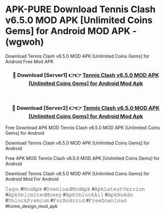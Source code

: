 # APK-PURE Download Tennis Clash v6.5.0 MOD APK [Unlimited Coins Gems] for Android MOD APK - (wgwoh)
Download Tennis Clash v6.5.0 MOD APK [Unlimited Coins Gems] for Android Free Mod APK

<div align="center">
<h3>🔴 Download [Server1] 👉👉 <a href="https://apk-comot.site?title=Tennis_Clash_v6.5.0_MOD_APK_[Unlimited_Coins_Gems]_for_Android">Tennis Clash v6.5.0 MOD APK [Unlimited Coins Gems] for Android Mod Apk</a></h3><br>

<h3>🔴 Download [Server2] 👉👉 <a href="https://apk-comot.site?title=Tennis_Clash_v6.5.0_MOD_APK_[Unlimited_Coins_Gems]_for_Android">Tennis Clash v6.5.0 MOD APK [Unlimited Coins Gems] for Android Mod Apk</a></h3>
</div>


Free Download APK MOD Tennis Clash v6.5.0 MOD APK [Unlimited Coins Gems] for Android

Download Tennis Clash v6.5.0 MOD APK [Unlimited Coins Gems] for Android 

Free APK MOD Tennis Clash v6.5.0 MOD APK [Unlimited Coins Gems] for Android 

Download Tennis Clash v6.5.0 MOD APK [Unlimited Coins Gems] for Android Mod For Android

𝚃𝚊𝚐𝚜: #𝙼𝚘𝚍𝙰𝚙𝚔 #𝙳𝚘𝚠𝚗𝚕𝚘𝚊𝚍𝙼𝚘𝚍𝙰𝚙𝚔 #𝙰𝚙𝚔𝙻𝚊𝚝𝚎𝚜𝚝𝚅𝚎𝚛𝚜𝚒𝚘𝚗 #𝙰𝚙𝚔𝚄𝚗𝚕𝚒𝚖𝚒𝚝𝚎𝚍𝙼𝚘𝚗𝚎𝚢 #𝙰𝚙𝚔𝚄𝚗𝚕𝚘𝚌𝚔𝙰𝚕𝚕 #𝙰𝚙𝚔𝙽𝚘𝙰𝚍𝚜 #𝚄𝚗𝚕𝚘𝚌𝚔𝙿𝚛𝚎𝚖𝚒𝚞𝚖 #𝙵𝚘𝚛𝙰𝚗𝚍𝚛𝚘𝚒𝚍 #𝙵𝚛𝚎𝚎𝙳𝚘𝚠𝚗𝚕𝚘𝚊𝚍 #home_design_mod_apk